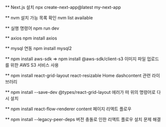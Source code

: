 ** Next.js 설치
npx create-next-app@latest my-next-app

** nvm 설치 가능 목록 확인
nvm list available

** 실행 명령어
npm run dev

** axios
npm install axios

** mysql 연동
npm install mysql2

** npm install aws-sdk => npm install @aws-sdk/client-s3
이미지 파일 업로드를 위한 AWS S3 서비스 사용

** npm install react-grid-layout react-resizable
Home dashcontent 관련 라이브러리

** npm install --save-dev @types/react-grid-layout
에러가 떠 위의 명령어로 다시 설치

** npm install react-flow-renderer
content 페이지 리액트 플로우

** npm install --legacy-peer-deps 
버전 충돌로 인한 리액트 플로우 설치 문제 해결

